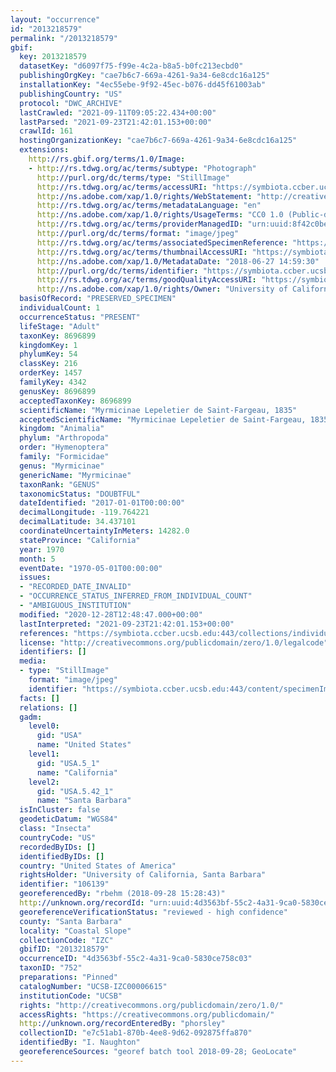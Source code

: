```yaml
---
layout: "occurrence"
id: "2013218579"
permalink: "/2013218579"
gbif:
  key: 2013218579
  datasetKey: "d6097f75-f99e-4c2a-b8a5-b0fc213ecbd0"
  publishingOrgKey: "cae7b6c7-669a-4261-9a34-6e8cdc16a125"
  installationKey: "4ec55ebe-9f92-45ec-b076-dd45f61003ab"
  publishingCountry: "US"
  protocol: "DWC_ARCHIVE"
  lastCrawled: "2021-09-11T09:05:22.434+00:00"
  lastParsed: "2021-09-23T21:42:01.153+00:00"
  crawlId: 161
  hostingOrganizationKey: "cae7b6c7-669a-4261-9a34-6e8cdc16a125"
  extensions:
    http://rs.gbif.org/terms/1.0/Image:
    - http://rs.tdwg.org/ac/terms/subtype: "Photograph"
      http://purl.org/dc/terms/type: "StillImage"
      http://rs.tdwg.org/ac/terms/accessURI: "https://symbiota.ccber.ucsb.edu:443/content/specimenImages/UCSB_IZC/UCSB-IZC00006/UCSB-IZC00006615_lg.jpg"
      http://ns.adobe.com/xap/1.0/rights/WebStatement: "http://creativecommons.org/publicdomain/zero/1.0/"
      http://rs.tdwg.org/ac/terms/metadataLanguage: "en"
      http://ns.adobe.com/xap/1.0/rights/UsageTerms: "CC0 1.0 (Public-domain)"
      http://rs.tdwg.org/ac/terms/providerManagedID: "urn:uuid:8f42c0be-25f1-4ec4-85b8-fa55baf7619d"
      http://purl.org/dc/terms/format: "image/jpeg"
      http://rs.tdwg.org/ac/terms/associatedSpecimenReference: "https://symbiota.ccber.ucsb.edu:443/collections/individual/index.php?occid=106139"
      http://rs.tdwg.org/ac/terms/thumbnailAccessURI: "https://symbiota.ccber.ucsb.edu:443/content/specimenImages/UCSB_IZC/UCSB-IZC00006/UCSB-IZC00006615_tn.jpg"
      http://ns.adobe.com/xap/1.0/MetadataDate: "2018-06-27 14:59:30"
      http://purl.org/dc/terms/identifier: "https://symbiota.ccber.ucsb.edu:443/content/specimenImages/UCSB_IZC/UCSB-IZC00006/UCSB-IZC00006615_lg.jpg"
      http://rs.tdwg.org/ac/terms/goodQualityAccessURI: "https://symbiota.ccber.ucsb.edu:443/content/specimenImages/UCSB_IZC/UCSB-IZC00006/UCSB-IZC00006615.jpg"
      http://ns.adobe.com/xap/1.0/rights/Owner: "University of California, Santa Barbara"
  basisOfRecord: "PRESERVED_SPECIMEN"
  individualCount: 1
  occurrenceStatus: "PRESENT"
  lifeStage: "Adult"
  taxonKey: 8696899
  kingdomKey: 1
  phylumKey: 54
  classKey: 216
  orderKey: 1457
  familyKey: 4342
  genusKey: 8696899
  acceptedTaxonKey: 8696899
  scientificName: "Myrmicinae Lepeletier de Saint-Fargeau, 1835"
  acceptedScientificName: "Myrmicinae Lepeletier de Saint-Fargeau, 1835"
  kingdom: "Animalia"
  phylum: "Arthropoda"
  order: "Hymenoptera"
  family: "Formicidae"
  genus: "Myrmicinae"
  genericName: "Myrmicinae"
  taxonRank: "GENUS"
  taxonomicStatus: "DOUBTFUL"
  dateIdentified: "2017-01-01T00:00:00"
  decimalLongitude: -119.764221
  decimalLatitude: 34.437101
  coordinateUncertaintyInMeters: 14282.0
  stateProvince: "California"
  year: 1970
  month: 5
  eventDate: "1970-05-01T00:00:00"
  issues:
  - "RECORDED_DATE_INVALID"
  - "OCCURRENCE_STATUS_INFERRED_FROM_INDIVIDUAL_COUNT"
  - "AMBIGUOUS_INSTITUTION"
  modified: "2020-12-28T12:48:47.000+00:00"
  lastInterpreted: "2021-09-23T21:42:01.153+00:00"
  references: "https://symbiota.ccber.ucsb.edu:443/collections/individual/index.php?occid=106139"
  license: "http://creativecommons.org/publicdomain/zero/1.0/legalcode"
  identifiers: []
  media:
  - type: "StillImage"
    format: "image/jpeg"
    identifier: "https://symbiota.ccber.ucsb.edu:443/content/specimenImages/UCSB_IZC/UCSB-IZC00006/UCSB-IZC00006615_lg.jpg"
  facts: []
  relations: []
  gadm:
    level0:
      gid: "USA"
      name: "United States"
    level1:
      gid: "USA.5_1"
      name: "California"
    level2:
      gid: "USA.5.42_1"
      name: "Santa Barbara"
  isInCluster: false
  geodeticDatum: "WGS84"
  class: "Insecta"
  countryCode: "US"
  recordedByIDs: []
  identifiedByIDs: []
  country: "United States of America"
  rightsHolder: "University of California, Santa Barbara"
  identifier: "106139"
  georeferencedBy: "rbehm (2018-09-28 15:28:43)"
  http://unknown.org/recordId: "urn:uuid:4d3563bf-55c2-4a31-9ca0-5830ce758c03"
  georeferenceVerificationStatus: "reviewed - high confidence"
  county: "Santa Barbara"
  locality: "Coastal Slope"
  collectionCode: "IZC"
  gbifID: "2013218579"
  occurrenceID: "4d3563bf-55c2-4a31-9ca0-5830ce758c03"
  taxonID: "752"
  preparations: "Pinned"
  catalogNumber: "UCSB-IZC00006615"
  institutionCode: "UCSB"
  rights: "http://creativecommons.org/publicdomain/zero/1.0/"
  accessRights: "https://creativecommons.org/publicdomain/"
  http://unknown.org/recordEnteredBy: "phorsley"
  collectionID: "e7c51ab1-870b-4ee8-9d62-092875ffa870"
  identifiedBy: "I. Naughton"
  georeferenceSources: "georef batch tool 2018-09-28; GeoLocate"
---
```

